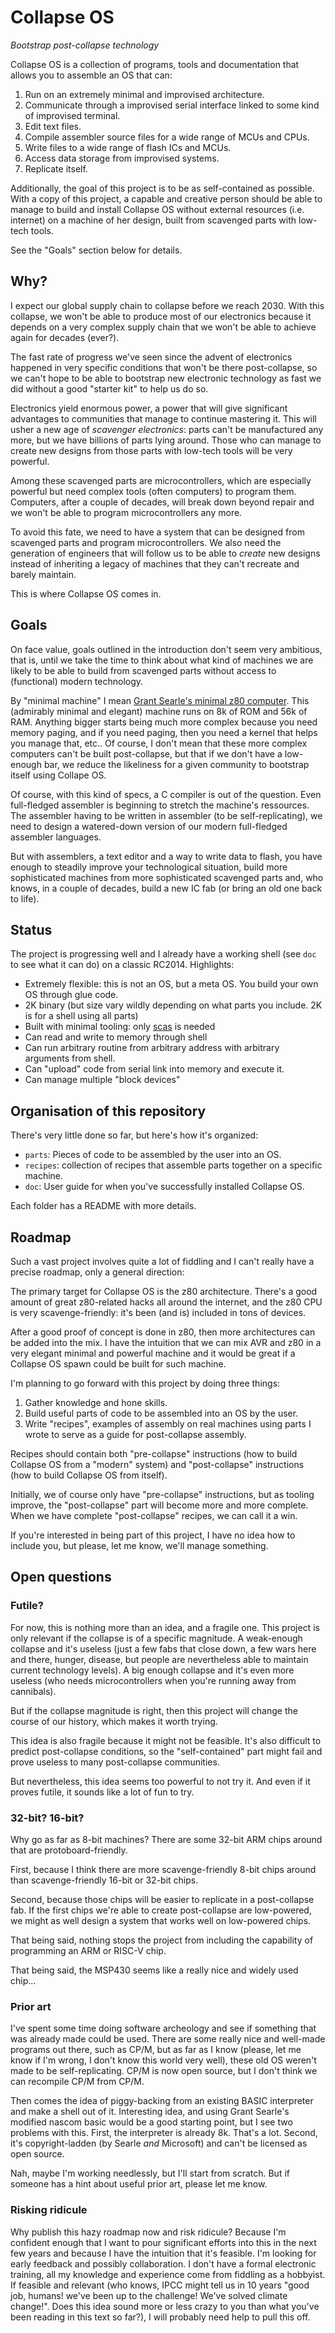 # Collapse OS

*Bootstrap post-collapse technology*

Collapse OS is a collection of programs, tools and documentation that allows
you to assemble an OS that can:

1. Run on an extremely minimal and improvised architecture.
2. Communicate through a improvised serial interface linked to some kind of
   improvised terminal.
3. Edit text files.
4. Compile assembler source files for a wide range of MCUs and CPUs.
5. Write files to a wide range of flash ICs and MCUs.
6. Access data storage from improvised systems.
7. Replicate itself.

Additionally, the goal of this project is to be as self-contained as possible.
With a copy of this project, a capable and creative person should be able to
manage to build and install Collapse OS without external resources (i.e.
internet) on a machine of her design, built from scavenged parts with low-tech
tools.

See the "Goals" section below for details.

## Why?

I expect our global supply chain to collapse before we reach 2030. With this
collapse, we won't be able to produce most of our electronics because it
depends on a very complex supply chain that we won't be able to achieve again
for decades (ever?).

The fast rate of progress we've seen since the advent of electronics happened
in very specific conditions that won't be there post-collapse, so we can't hope
to be able to bootstrap new electronic technology as fast we did without a good
"starter kit" to help us do so.

Electronics yield enormous power, a power that will give significant advantages
to communities that manage to continue mastering it. This will usher a new age
of *scavenger electronics*: parts can't be manufactured any more, but we have
billions of parts lying around. Those who can manage to create new designs from
those parts with low-tech tools will be very powerful.

Among these scavenged parts are microcontrollers, which are especially powerful
but need complex tools (often computers) to program them. Computers, after a
couple of decades, will break down beyond repair and we won't be able to
program microcontrollers any more.

To avoid this fate, we need to have a system that can be designed from
scavenged parts and program microcontrollers. We also need the generation of
engineers that will follow us to be able to *create* new designs instead of
inheriting a legacy of machines that they can't recreate and barely maintain.

This is where Collapse OS comes in.

## Goals

On face value, goals outlined in the introduction don't seem very ambitious,
that is, until we take the time to think about what kind of machines we are
likely to be able to build from scavenged parts without access to (functional)
modern technology.

By "minimal machine" I mean [Grant Searle's minimal z80 computer][searle].
This (admirably minimal and elegant) machine runs on 8k of ROM and 56k of RAM.
Anything bigger starts being much more complex because you need memory paging,
and if you need paging, then you need a kernel that helps you manage that,
etc.. Of course, I don't mean that these more complex computers can't be built
post-collapse, but that if we don't have a low-enough bar, we reduce the
likeliness for a given community to bootstrap itself using Collape OS.

Of course, with this kind of specs, a C compiler is out of the question. Even
full-fledged assembler is beginning to stretch the machine's ressources. The
assembler having to be written in assembler (to be self-replicating), we need
to design a watered-down version of our modern full-fledged assembler
languages.

But with assemblers, a text editor and a way to write data to flash, you have
enough to steadily improve your technological situation, build more
sophisticated machines from more sophisticated scavenged parts and, who knows,
in a couple of decades, build a new IC fab (or bring an old one back to life).

## Status

The project is progressing well and I already have a working shell (see `doc`
to see what it can do) on a classic RC2014. Highlights:

* Extremely flexible: this is not an OS, but a meta OS. You build your own OS
  through glue code.
* 2K binary (but size vary wildly depending on what parts you include. 2K is for
  a shell using all parts)
* Built with minimal tooling: only [scas][scas] is needed
* Can read and write to memory through shell
* Can run arbitrary routine from arbitrary address with arbitrary arguments
  from shell.
* Can "upload" code from serial link into memory and execute it.
* Can manage multiple "block devices"

## Organisation of this repository

There's very little done so far, but here's how it's organized:

* `parts`: Pieces of code to be assembled by the user into an OS.
* `recipes`: collection of recipes that assemble parts together on a specific
             machine.
* `doc`: User guide for when you've successfully installed Collapse OS.

Each folder has a README with more details.

## Roadmap

Such a vast project involves quite a lot of fiddling and I can't really have a
precise roadmap, only a general direction:

The primary target for Collapse OS is the z80 architecture. There's a good
amount of great z80-related hacks all around the internet, and the z80 CPU is
very scavenge-friendly: it's been (and is) included in tons of devices.

After a good proof of concept is done in z80, then more architectures can be
added into the mix. I have the intuition that we can mix AVR and z80 in a very
elegant minimal and powerful machine and it would be great if a Collapse OS
spawn could be built for such machine.

I'm planning to go forward with this project by doing three things:

1. Gather knowledge and hone skills.
2. Build useful parts of code to be assembled into an OS by the user.
3. Write "recipes", examples of assembly on real machines using parts I wrote
   to serve as a guide for post-collapse assembly.

Recipes should contain both "pre-collapse" instructions (how to build Collapse
OS from a "modern" system) and "post-collapse" instructions (how to build
Collapse OS from itself).

Initially, we of course only have "pre-collapse" instructions, but as tooling
improve, the "post-collapse" part will become more and more complete. When we
have complete "post-collapse" recipes, we can call it a win.

If you're interested in being part of this project, I have no idea how to
include you, but please, let me know, we'll manage something.

## Open questions

### Futile?

For now, this is nothing more than an idea, and a fragile one. This project is
only relevant if the collapse is of a specific magnitude. A weak-enough
collapse and it's useless (just a few fabs that close down, a few wars here and
there, hunger, disease, but people are nevertheless able to maintain current
technology levels). A big enough collapse and it's even more useless (who needs
microcontrollers when you're running away from cannibals).

But if the collapse magnitude is right, then this project will change the
course of our history, which makes it worth trying.

This idea is also fragile because it might not be feasible. It's also difficult
to predict post-collapse conditions, so the "self-contained" part might fail
and prove useless to many post-collapse communities.

But nevertheless, this idea seems too powerful to not try it. And even if it
proves futile, it sounds like a lot of fun to try.

### 32-bit? 16-bit?

Why go as far as 8-bit machines? There are some 32-bit ARM chips around that
are protoboard-friendly.

First, because I think there are more scavenge-friendly 8-bit chips around than
scavenge-friendly 16-bit or 32-bit chips.

Second, because those chips will be easier to replicate in a post-collapse fab.
If the first chips we're able to create post-collapse are low-powered, we might
as well design a system that works well on low-powered chips.

That being said, nothing stops the project from including the capability of
programming an ARM or RISC-V chip.

That being said, the MSP430 seems like a really nice and widely used chip...

### Prior art

I've spent some time doing software archeology and see if something that was
already made could be used. There are some really nice and well-made programs
out there, such as CP/M, but as far as I know (please, let me know if I'm wrong,
I don't know this world very well), these old OS weren't made to be
self-replicating. CP/M is now open source, but I don't think we can recompile
CP/M from CP/M.

Then comes the idea of piggy-backing from an existing BASIC interpreter and
make a shell out of it. Interesting idea, and using Grant Searle's modified
nascom basic would be a good starting point, but I see two problems with this.
First, the interpreter is already 8k. That's a lot. Second, it's
copyright-ladden (by Searle *and* Microsoft) and can't be licensed as open
source.

Nah, maybe I'm working needlessly, but I'll start from scratch. But if someone
has a hint about useful prior art, please let me know.

### Risking ridicule

Why publish this hazy roadmap now and risk ridicule? Because I'm confident
enough that I want to pour significant efforts into this in the next few years
and because I have the intuition that it's feasible. I'm looking for early
feedback and possibly collaboration. I don't have a formal electronic training,
all my knowledge and experience come from fiddling as a hobbyist. If feasible
and relevant (who knows, IPCC might tell us in 10 years "good job, humans!
we've been up to the challenge! We've solved climate change!". Does this idea
sound more or less crazy to you than what you've been reading in this text so
far?), I will probably need help to pull this off.

[searle]: http://searle.hostei.com/grant/z80/SimpleZ80.html
[scas]: https://github.com/KnightOS/scas
